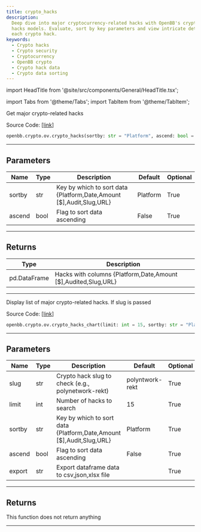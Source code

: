 ```yaml
---
title: crypto_hacks
description:
  Deep dive into major cryptocurrency-related hacks with OpenBB's crypto
  hacks models. Evaluate, sort by key parameters and view intricate details about
  each crypto hack.
keywords:
  - Crypto hacks
  - Crypto security
  - Cryptocurrency
  - OpenBB crypto
  - Crypto hack data
  - Crypto data sorting
---
```


import HeadTitle from '@site/src/components/General/HeadTitle.tsx';

<HeadTitle title="crypto.ov.crypto_hacks - Reference | OpenBB SDK Docs" />

import Tabs from '@theme/Tabs';
import TabItem from '@theme/TabItem';

<Tabs>
<TabItem value="model" label="Model" default>

Get major crypto-related hacks

Source Code: [[link](https://github.com/OpenBB-finance/OpenBB/tree/main/openbb_terminal/cryptocurrency/overview/rekt_model.py#L93)]

```python
openbb.crypto.ov.crypto_hacks(sortby: str = "Platform", ascend: bool = False)
```

---

## Parameters

| Name   | Type | Description                                                           | Default  | Optional |
| ------ | ---- | --------------------------------------------------------------------- | -------- | -------- |
| sortby | str  | Key by which to sort data \{Platform,Date,Amount [$],Audit,Slug,URL\} | Platform | True     |
| ascend | bool | Flag to sort data ascending                                           | False    | True     |

---

## Returns

| Type         | Description                                                      |
| ------------ | ---------------------------------------------------------------- |
| pd.DataFrame | Hacks with columns \{Platform,Date,Amount [$],Audited,Slug,URL\} |

---

</TabItem>
<TabItem value="view" label="Chart">

Display list of major crypto-related hacks. If slug is passed

Source Code: [[link](https://github.com/OpenBB-finance/OpenBB/tree/main/openbb_terminal/cryptocurrency/overview/rekt_view.py#L18)]

```python
openbb.crypto.ov.crypto_hacks_chart(limit: int = 15, sortby: str = "Platform", ascend: bool = False, slug: str = "polyntwork-rekt", export: str = "")
```

---

## Parameters

| Name   | Type | Description                                                           | Default         | Optional |
| ------ | ---- | --------------------------------------------------------------------- | --------------- | -------- |
| slug   | str  | Crypto hack slug to check (e.g., polynetwork-rekt)                    | polyntwork-rekt | True     |
| limit  | int  | Number of hacks to search                                             | 15              | True     |
| sortby | str  | Key by which to sort data \{Platform,Date,Amount [$],Audit,Slug,URL\} | Platform        | True     |
| ascend | bool | Flag to sort data ascending                                           | False           | True     |
| export | str  | Export dataframe data to csv,json,xlsx file                           |                 | True     |

---

## Returns

This function does not return anything

---

</TabItem>
</Tabs>
